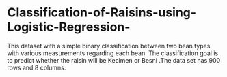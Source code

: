 # Classification-of-Raisins-using-Logistic-Regression-
This dataset with a simple binary classification between two bean types with various measurements regarding each bean. The classification goal is to predict whether the raisin will be Kecimen or Besni .The data set has 900 rows and  8 columns.
